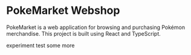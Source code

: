 # PokeMarket Webshop

PokeMarket is a web application for browsing and purchasing Pokémon merchandise. This project is built using React and TypeScript.

experiment test some more
